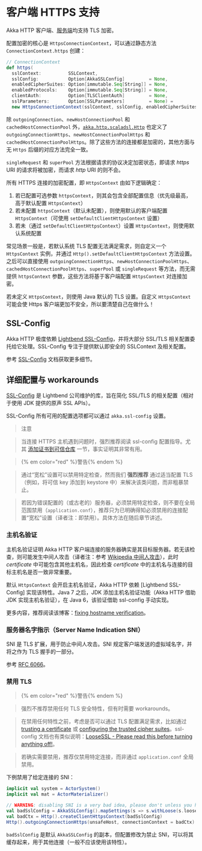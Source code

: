 # 客户端 HTTPS 支持

Akka HTTP 客户端、[服务端](http://doc.akka.io/docs/akka-http/10.0.10/scala/http/server-side/server-https-support.html)均支持 TLS 加密。

配置加密的核心是 `HttpsConnectionContext`，可以通过静态方法 `ConnectionContext.https` 创建：

```scala
// ConnectionContext
def https(
  sslContext:          SSLContext,
  sslConfig:           Option[AkkaSSLConfig]         = None,
  enabledCipherSuites: Option[immutable.Seq[String]] = None,
  enabledProtocols:    Option[immutable.Seq[String]] = None,
  clientAuth:          Option[TLSClientAuth]         = None,
  sslParameters:       Option[SSLParameters]         = None) =
  new HttpsConnectionContext(sslContext, sslConfig, enabledCipherSuites, enabledProtocols, clientAuth, sslParameters)
```

除 `outgoingConnection`、`newHostConnectionPool` 和 `cachedHostConnectionPool` 外，[`akka.http.scaladsl.Http`](https://doc.akka.io/api/akka-http/10.0.10/akka/http/scaladsl/Http$.html) 也定义了 `outgoingConnectionHttps`、`newHostConnectionPoolHttps` 和 `cachedHostConnectionPoolHttps`。除了这些方法的连接都是加密的，其他方面与无 `Https` 后缀的对应方法完全一致。

`singleRequest` 和 `superPool` 方法根据请求的协议决定加密状态，即请求 *https* URI 的请求将被加密，而请求 *http* URI 的则不会。

所有 HTTPS 连接的加密配置，即 `HttpsContext` 由如下逻辑确定：

1. 若已配置可选参数 `httpsContext`，则其会包含全部配置信息（优先级最高，高于默认配置 `HttpsContext`）
2. 若未配置 `httpsContext`（默认未配置），则使用默认的客户端配置 `HttpsContext`（可使用 `setDefaultClientHttpsContext` 设置）
3. 若未（通过 `setDefaultClientHttpsContext`）设置 `HttpsContext`，则使用默认系统配置

常见场景一般是，若默认系统 TLS 配置无法满足需求，则自定义一个 `HttpsContext` 实例，并通过 `Http().setDefaultClientHttpsContext` 方法设置。之后可以直接使用 `outgoingConnectionHttps`、`newHostConnectionPoolHttps`、`cachedHostConnectionPoolHttps`、`superPool` 或 `singleRequest` 等方法，而无需提供 `httpsContext` 参数，这些方法将基于客户端配置 `HttpsContext` 对连接加密。

若未定义 `HttpsContext`，则使用 Java 默认的 TLS 设置。自定义 `HttpsContext` 可能会使 Https 客户端更加不安全，所以要清楚自己在做什么！

## SSL-Config

Akka HTTP 极度依赖 [Lightbend SSL-Config](http://typesafehub.github.io/ssl-config/)，并将大部分 SSL/TLS 相关配置委托给它处理。SSL-Config 专注于提供默认即安全的 SSLContext 及相关配置。

参考 [SSL-Config](http://typesafehub.github.io/ssl-config/) 文档获取更多细节。

## 详细配置与 workarounds

[SSL-Config](http://typesafehub.github.io/ssl-config/) 是 Lightbend 公司维护的库，旨在简化 SSL/TLS 的相关配置（相对于使用 JDK 提供的原声 SSL APIs）。

SSL-Config 所有可用的配置选项都可以通过 `akka.ssl-config` 设置。

>注意

>当连接 HTTPS 主机遇到问题时，强烈推荐阅读 ssl-config 配置指导。尤其 [添加证书到可信仓库](http://typesafehub.github.io/ssl-config/WSQuickStart.html#connecting-to-a-remote-server-over-https) 一节，事实证明其非常有用。

>{% em color="red" %}警告{% endem %}

>通过“宽松”设置可以禁用特定检查，然而我们 **强烈推荐** 通过适当配置 TLS（例如，将可信 key 添加到 keystore 中）来解决该类问题，而非粗暴禁止。

>若因为错误配置的（或古老的）服务器，必须禁用特定检查，则不要在全局范围禁用（`application.conf`），推荐只为已明确得知必须禁用的连接配置“宽松”设置（译者注：即禁用）。具体方法在随后章节讲述。

### 主机名验证

主机名验证证明 Akka HTTP 客户端连接的服务器确实是其目标服务器。若无该检查，则可能发生中间人攻击（译者注：参考 [Wikipedia 中间人攻击](https://en.wikipedia.org/wiki/Man-in-the-middle_attack)），此时 *certificate* 中可能包含其他主机名，因此检查 *certificate* 中的主机名与连接的目标主机名是否一致非常重要。

默认 `HttpsContext` 会开启主机名验证，Akka HTTP 依赖 [Lightbend SSL-Config] 实现该特性。Java 7 之后，JDK 添加主机名验证功能（Akka HTTP 借助 JDK 实现主机名验证），在 Java 6，该验证借助 ssl-config 手动实现。

更多内容，推荐阅读该博客：[fixing hostname verification](https://tersesystems.com/2014/03/23/fixing-hostname-verification/)。

### 服务器名字指示（Server Name Indication SNI）

SNI 是 TLS 扩展，用于防止中间人攻击。SNI 规定客户端发送的虚拟域名字，并将之作为 TLS 握手的一部分。

参考 [RFC 6066](https://tools.ietf.org/html/rfc6066#page-6)。

### 禁用 TLS

>{% em color="red" %}警告{% endem %}

>强烈不推荐禁用任何 TLS 安全特性，但有时需要 workarounds。

>在禁用任何特性之前，考虑是否可以通过 TLS 配置满足需求，比如通过 [trusting a certificate](https://typesafehub.github.io/ssl-config/WSQuickStart.html) 或 [configuring the trusted cipher suites](https://typesafehub.github.io/ssl-config/CipherSuites.html)。ssl-config 文档也有类似说明：[LooseSSL - Please read this before turning anything off!](https://typesafehub.github.io/ssl-config/LooseSSL.html#please-read-this-before-turning-anything-off)。

>若确实需要禁用，推荐仅禁用特定连接，而非通过 `application.conf` 全局禁用。

下例禁用了给定连接的 SNI：

```scala
implicit val system = ActorSystem()
implicit val mat = ActorMaterializer()

// WARNING: disabling SNI is a very bad idea, please don't unless you have a very good reason to.
val badSslConfig = AkkaSSLConfig().mapSettings(s => s.withLoose(s.loose.withDisableSNI(true)))
val badCtx = Http().createClientHttpsContext(badSslConfig)
Http().outgoingConnectionHttps(unsafeHost, connectionContext = badCtx)
```

`badSslConfig` 是默认 `AkkaSSLConfig` 的副本，但配置修改为禁止 SNI，可以将其缓存起来，用于其他连接（一般不应该使用该特性）。
